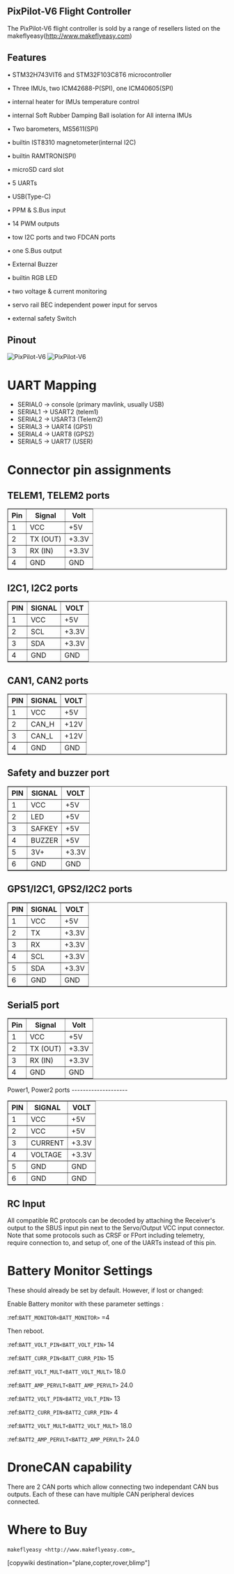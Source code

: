 ## PixPilot-V6 Flight Controller

The PixPilot-V6 flight controller is sold by a range of resellers listed on the makeflyeasy(http://www.makeflyeasy.com)

## Features

•	STM32H743VIT6 and STM32F103C8T6 microcontroller

•	Three IMUs, two ICM42688-P(SPI), one ICM40605(SPI)

•	internal heater for IMUs temperature control

•	internal Soft Rubber Damping Ball isolation for All interna IMUs

•	Two barometers, MS5611(SPI)

•	builtin IST8310 magnetometer(internal I2C)

•	builtin RAMTRON(SPI)

•	microSD card slot

•	5 UARTs

•	USB(Type-C)

•	PPM & S.Bus input

•	14 PWM outputs

•	tow I2C ports and two FDCAN ports

•	one S.Bus output

•	External Buzzer

•	builtin RGB LED

•	two voltage & current monitoring

•	servo rail BEC independent power input for servos
 
•	external safety Switch


## Pinout

![PixPilot-V6](PixPilot-V6.png "PixPilot-V6")
![PixPilot-V6](PixPilot-V6_2.png "PixPilot-V6_2")

UART Mapping
============

 - SERIAL0 -> console (primary mavlink, usually USB)
 - SERIAL1 -> USART2  (telem1)
 - SERIAL2 -> USART3  (Telem2)
 - SERIAL3 -> UART4   (GPS1)
 - SERIAL4 -> UART8   (GPS2)
 - SERIAL5 -> UART7   (USER)
 
 Connector pin assignments
=========================

TELEM1, TELEM2 ports
--------------------

   <table border="1" class="docutils">
   <tbody>
   <tr>
   <th>Pin</th>
   <th>Signal</th>
   <th>Volt</th>
   </tr>
   <tr>
   <td>1</td>
   <td>VCC</td>
   <td>+5V</td>
   </tr>
   <tr>
   <td>2</td>
   <td>TX (OUT)</td>
   <td>+3.3V</td>
   </tr>
   <tr>
   <td>3</td>
   <td>RX (IN)</td>
   <td>+3.3V</td>
   </tr>
   <tr>
   <td>4</td>
   <td>GND</td>
   <td>GND</td>
   </tr>
   </tbody>
   </table>

I2C1, I2C2 ports
---------------

   <table border="1" class="docutils">
   <tbody>
   <tr>
   <th>PIN</th>
   <th>SIGNAL</th>
   <th>VOLT</th>
   </tr>
   <tr>
   <td>1</td>
   <td>VCC</td>
   <td>+5V</td>
   </tr>
   <tr>
   <td>2</td>
   <td>SCL</td>
   <td>+3.3V</td>
   </tr>
   <tr>
   <td>3</td>
   <td>SDA</td>
   <td>+3.3V</td>
   </tr>
   <tr>
   <td>4</td>
   <td>GND</td>
   <td>GND</td>
   </tr>
   </tbody>
   </table>

CAN1, CAN2 ports
---------------

   <table border="1" class="docutils">
   <tbody>
   <tr>
   <th>PIN</th>
   <th>SIGNAL</th>
   <th>VOLT</th>
   </tr>
   <tr>
   <td>1</td>
   <td>VCC</td>
   <td>+5V</td>
   </tr>
   <tr>
   <td>2</td>
   <td>CAN_H</td>
   <td>+12V</td>
   </tr>
   <tr>
   <td>3</td>
   <td>CAN_L</td>
   <td>+12V</td>
   </tr>
   <tr>
   <td>4</td>
   <td>GND</td>
   <td>GND</td>
   </tr>
   </tbody>
   </table>

Safety and buzzer port
-----------

   <table border="1" class="docutils">
   <tbody>
   <tr>
   <th>PIN</th>
   <th>SIGNAL</th>
   <th>VOLT</th>
   </tr>
   <tr>
   <td>1</td>
   <td>VCC</td>
   <td>+5V</td>
   </tr>
   <tr>
   <td>2</td>
   <td>LED</td>
   <td>+5V</td>
   </tr>
   <tr>
   <td>3</td>
   <td>SAFKEY</td>
   <td>+5V</td>
   </tr>
   <tr>
   <td>4</td>
   <td>BUZZER</td>
   <td>+5V</td>
   </tr>
   <tr>
   <td>5</td>
   <td>3V+</td>
   <td>+3.3V</td>
   </tr>
   <tr>
   <td>6</td>
   <td>GND</td>
   <td>GND</td>
   </tr>
   </tbody>
   </table>

GPS1/I2C1, GPS2/I2C2 ports
--------------------------


   <table border="1" class="docutils">
   <tbody>
   <tr>
   <th>PIN</th>
   <th>SIGNAL</th>
   <th>VOLT</th>
   </tr>
   <tr>
   <td>1</td>
   <td>VCC</td>
   <td>+5V</td>
   </tr>
   <tr>
   <td>2</td>
   <td>TX</td>
   <td>+3.3V</td>
   </tr>
   <tr>
   <td>3</td>
   <td>RX</td>
   <td>+3.3V</td>
   </tr>
   <tr>
   <td>4</td>
   <td>SCL</td>
   <td>+3.3V</td>
   </tr>
   <tr>
   <td>5</td>
   <td>SDA</td>
   <td>+3.3V</td>
   </tr>
   <tr>
   <td>6</td>
   <td>GND</td>
   <td>GND</td>
   </tr>
   </tbody>
   </table>

Serial5 port
--------------------

   <table border="1" class="docutils">
   <tbody>
   <tr>
   <th>Pin</th>
   <th>Signal</th>
   <th>Volt</th>
   </tr>
   <tr>
   <td>1</td>
   <td>VCC</td>
   <td>+5V</td>
   </tr>
   <tr>
   <td>2</td>
   <td>TX (OUT)</td>
   <td>+3.3V</td>
   </tr>
   <tr>
   <td>3</td>
   <td>RX (IN)</td>
   <td>+3.3V</td>
   </tr>
   <tr>
   <td>4</td>
   <td>GND</td>
   <td>GND</td>
   </tr>
   </tbody>
   </table>
Power1, Power2 ports
--------------------

   <table border="1" class="docutils">
   <tbody>
   <tr>
   <th>PIN</th>
   <th>SIGNAL</th>
   <th>VOLT</th>
   </tr>
   <tr>
   <td>1</td>
   <td>VCC</td>
   <td>+5V</td>
   </tr>
   <tr>
   <td>2</td>
   <td>VCC</td>
   <td>+5V</td>
   </tr>
   <tr>
   <td>3</td>
   <td>CURRENT</td>
   <td>+3.3V</td>
   </tr>
   <tr>
   <td>4</td>
   <td>VOLTAGE</td>
   <td>+3.3V</td>
   </tr>
   <tr>
   <td>5</td>
   <td>GND</td>
   <td>GND</td>
   </tr>
   <tr>
   <td>6</td>
   <td>GND</td>
   <td>GND</td>
   </tr>
   </tbody>
   </table>

RC Input
--------

All compatible RC protocols can be decoded by attaching the Receiver's output to the SBUS input pin next to the Servo/Output VCC input connector. Note that some protocols such as CRSF or FPort including telemetry, require connection to, and setup of, one of the UARTs instead of this pin.

Battery Monitor Settings
========================

These should already be set by default. However, if lost or changed:

Enable Battery monitor with these parameter settings :

:ref:`BATT_MONITOR<BATT_MONITOR>` =4

Then reboot.

:ref:`BATT_VOLT_PIN<BATT_VOLT_PIN>` 14

:ref:`BATT_CURR_PIN<BATT_CURR_PIN>` 15

:ref:`BATT_VOLT_MULT<BATT_VOLT_MULT>` 18.0

:ref:`BATT_AMP_PERVLT<BATT_AMP_PERVLT>` 24.0

:ref:`BATT2_VOLT_PIN<BATT2_VOLT_PIN>` 13

:ref:`BATT2_CURR_PIN<BATT2_CURR_PIN>` 4

:ref:`BATT2_VOLT_MULT<BATT2_VOLT_MULT>` 18.0

:ref:`BATT2_AMP_PERVLT<BATT2_AMP_PERVLT>` 24.0

DroneCAN capability
===================
There are 2 CAN ports which allow connecting two independant CAN bus outputs. Each of these can have multiple CAN peripheral devices connected. 

Where to Buy
============

`makeflyeasy <http://www.makeflyeasy.com>`_


[copywiki destination="plane,copter,rover,blimp"]
